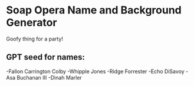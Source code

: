 # Soap Opera Name and Background Generator

Goofy thing for a party!

## GPT seed for names:

-Fallon Carrington Colby
-Whipple Jones
-Ridge Forrester
-Echo DiSavoy
-Asa Buchanan III
-Dinah Marler

